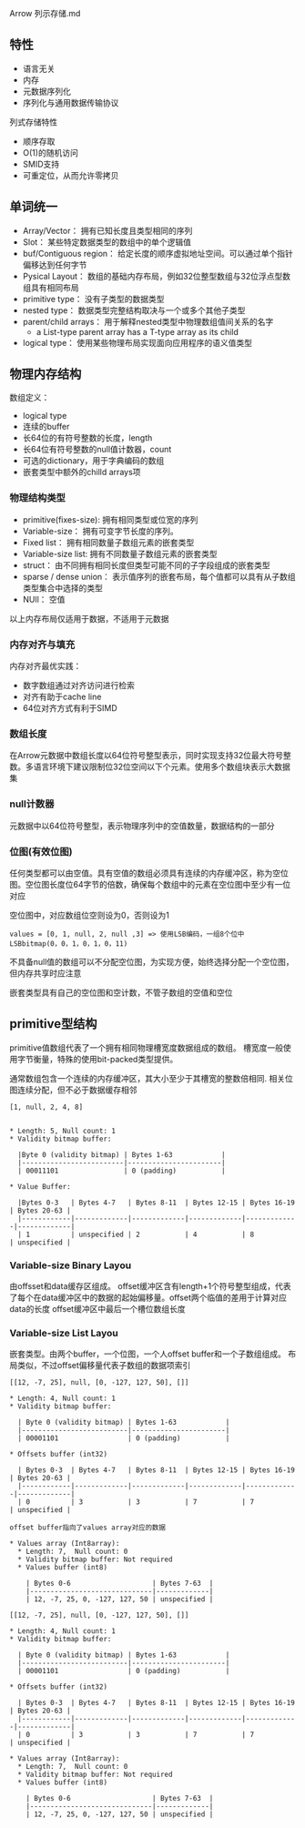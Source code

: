 Arrow 列示存储.md

## 特性

* 语言无关
* 内存
* 元数据序列化
* 序列化与通用数据传输协议

列式存储特性
* 顺序存取
* O(1)的随机访问
* SMID支持
* 可重定位，从而允许零拷贝

## 单词统一

* Array/Vector： 拥有已知长度且类型相同的序列
* Slot： 某些特定数据类型的数组中的单个逻辑值
* buf/Contiguous region： 给定长度的顺序虚拟地址空间。可以通过单个指针偏移达到任何字节
* Pysical Layout： 数组的基础内存布局，例如32位整型数组与32位浮点型数组具有相同布局
* primitive type： 没有子类型的数据类型
* nested type： 数据类型完整结构取决与一个或多个其他子类型
* parent/child arrays： 用于解释nested类型中物理数组值间关系的名字
	* a List<T>-type parent array has a T-type array as its child
* logical type： 使用某些物理布局实现面向应用程序的语义值类型

## 物理内存结构
数组定义：
* logical type
* 连续的buffer
* 长64位的有符号整数的长度，length
* 长64位有符号整数的null值计数器，count
* 可选的dictionary，用于字典编码的数组
* 嵌套类型中额外的chilld arrays项

### 物理结构类型

* primitive(fixes-size): 拥有相同类型或位宽的序列
* Variable-size： 拥有可变字节长度的序列。
* Fixed list： 拥有相同数量子数组元素的嵌套类型
* Variable-size list: 拥有不同数量子数组元素的嵌套类型
* struct： 由不同拥有相同长度但类型可能不同的子字段组成的嵌套类型
* sparse / dense union： 表示值序列的嵌套布局，每个值都可以具有从子数组类型集合中选择的类型
* NUll： 空值

以上内存布局仅适用于数据，不适用于元数据

### 内存对齐与填充

内存对齐最优实践：
* 数字数组通过对齐访问进行检索
* 对齐有助于cache line
* 64位对齐方式有利于SIMD

###  数组长度
在Arrow元数据中数组长度以64位符号整型表示，同时实现支持32位最大符号整数。多语言环境下建议限制位32位空间以下个元素。使用多个数组块表示大数据集

### null计数器
元数据中以64位符号整型，表示物理序列中的空值数量，数据结构的一部分

### 位图(有效位图)
任何类型都可以由空值。具有空值的数组必须具有连续的内存缓冲区，称为空位图。空位图长度位64字节的倍数，确保每个数组中的元素在空位图中至少有一位对应

空位图中，对应数组位空则设为0，否则设为1
```
values = [0, 1, null, 2, null ,3] => 使用LSB编码，一组8个位中 LSBbitmap(0，0，1，0，1，0，11)
```
不具备null值的数组可以不分配空位图，为实现方便，始终选择分配一个空位图，但内存共享时应注意

嵌套类型具有自己的空位图和空计数，不管子数组的空值和空位

## primitive型结构
primitive值数组代表了一个拥有相同物理槽宽度数据组成的数组。
槽宽度一般使用字节衡量，特殊的使用bit-packed类型提供。

通常数组包含一个连续的内存缓冲区，其大小至少于其槽宽的整数倍相同.
相关位图连续分配，但不必于数据缓存相邻
```
[1, null, 2, 4, 8]


* Length: 5, Null count: 1
* Validity bitmap buffer:

  |Byte 0 (validity bitmap) | Bytes 1-63            |
  |-------------------------|-----------------------|
  | 00011101                | 0 (padding)           |

* Value Buffer:

  |Bytes 0-3   | Bytes 4-7   | Bytes 8-11  | Bytes 12-15 | Bytes 16-19 | Bytes 20-63 |
  |------------|-------------|-------------|-------------|-------------|-------------|
  | 1          | unspecified | 2           | 4           | 8           | unspecified |
```

### Variable-size Binary Layou
由offsset和data缓存区组成。
offset缓冲区含有length+1个符号整型组成，代表了每个在data缓冲区中的数据的起始偏移量。offset两个临值的差用于计算对应data的长度
offset缓冲区中最后一个槽位数组长度

### Variable-size List Layou
嵌套类型。由两个buffer，一个位图，一个人offset buffer和一个子数组组成。
布局类似，不过offset偏移量代表子数组的数据项索引
```
[[12, -7, 25], null, [0, -127, 127, 50], []]

* Length: 4, Null count: 1
* Validity bitmap buffer:

  | Byte 0 (validity bitmap) | Bytes 1-63            |
  |--------------------------|-----------------------|
  | 00001101                 | 0 (padding)           |

* Offsets buffer (int32)

  | Bytes 0-3  | Bytes 4-7   | Bytes 8-11  | Bytes 12-15 | Bytes 16-19 | Bytes 20-63 |
  |------------|-------------|-------------|-------------|-------------|-------------|
  | 0          | 3           | 3           | 7           | 7           | unspecified |

offset buffer指向了values array对应的数据

* Values array (Int8array):
  * Length: 7,  Null count: 0
  * Validity bitmap buffer: Not required
  * Values buffer (int8)

    | Bytes 0-6                    | Bytes 7-63  |
    |------------------------------|-------------|
    | 12, -7, 25, 0, -127, 127, 50 | unspecified |
```

```
[[12, -7, 25], null, [0, -127, 127, 50], []]

* Length: 4, Null count: 1
* Validity bitmap buffer:

  | Byte 0 (validity bitmap) | Bytes 1-63            |
  |--------------------------|-----------------------|
  | 00001101                 | 0 (padding)           |

* Offsets buffer (int32)

  | Bytes 0-3  | Bytes 4-7   | Bytes 8-11  | Bytes 12-15 | Bytes 16-19 | Bytes 20-63 |
  |------------|-------------|-------------|-------------|-------------|-------------|
  | 0          | 3           | 3           | 7           | 7           | unspecified |

* Values array (Int8array):
  * Length: 7,  Null count: 0
  * Validity bitmap buffer: Not required
  * Values buffer (int8)

    | Bytes 0-6                    | Bytes 7-63  |
    |------------------------------|-------------|
    | 12, -7, 25, 0, -127, 127, 50 | unspecified |
```